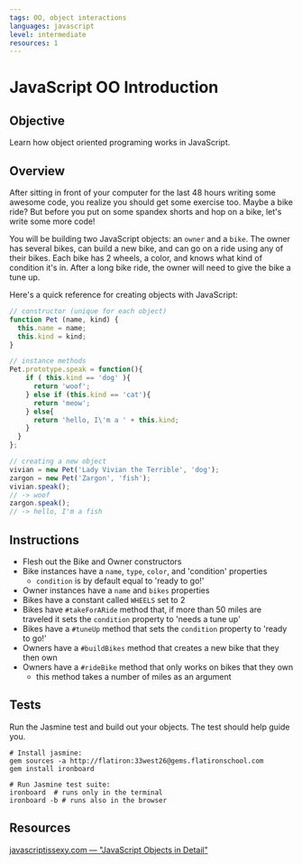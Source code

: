 ```yaml
---
tags: OO, object interactions
languages: javascript
level: intermediate
resources: 1
---
```


# JavaScript OO Introduction

## Objective

Learn how object oriented programing works in JavaScript.

## Overview

After sitting in front of your computer for the last 48 hours writing some awesome code, you realize you should get some exercise too. Maybe a bike ride? But before you put on some spandex shorts and hop on a bike, let's write some more code!

You will be building two JavaScript objects: an `owner` and a `bike`. The owner has several bikes, can build a new bike, and can go on a ride using any of their bikes. Each bike has 2 wheels, a color, and knows what kind of condition it's in. After a long bike ride, the owner will need to give the bike a tune up.

Here's a quick reference for creating objects with JavaScript:

```javascript
// constructor (unique for each object)
function Pet (name, kind) {
  this.name = name;
  this.kind = kind;
}

// instance methods
Pet.prototype.speak = function(){
    if ( this.kind == 'dog' ){
      return 'woof';
    } else if (this.kind == 'cat'){
      return 'meow';
    } else{
      return 'hello, I\'m a ' + this.kind;
    }
  }
};

// creating a new object
vivian = new Pet('Lady Vivian the Terrible', 'dog');
zargon = new Pet('Zargon', 'fish');
vivian.speak();
// -> woof
zargon.speak();
// -> hello, I'm a fish
```

## Instructions

- Flesh out the Bike and Owner constructors
- Bike instances have a `name`, `type`, `color`, and 'condition' properties
  - `condition` is by default equal to 'ready to go!'
- Owner instances have a `name` and `bikes` properties
- Bikes have a constant called `WHEELS` set to 2
- Bikes have `#takeForARide` method that, if more than 50 miles are traveled it sets the `condition` property to 'needs a tune up'
- Bikes have a `#tuneUp` method that sets the `condition` property to 'ready to go!'
- Owners have a `#buildBikes` method that creates a new bike that they then own
- Owners have a `#rideBike` method that only works on bikes that they own
  - this method takes a number of miles as an argument

## Tests
Run the Jasmine test and build out your objects. The test should help guide you.

```shell
# Install jasmine:
gem sources -a http://flatiron:33west26@gems.flatironschool.com
gem install ironboard

# Run Jasmine test suite:
ironboard  # runs only in the terminal
ironboard -b # runs also in the browser
```

## Resources

[javascriptissexy.com — "JavaScript Objects in Detail"](http://javascriptissexy.com/javascript-objects-in-detail/)
